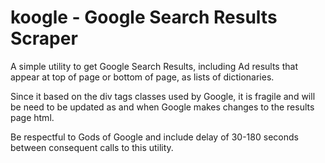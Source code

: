 # koogle - Google Search Results Scraper

A simple utility to get Google Search Results, including Ad results that appear at top of page or bottom of page, as lists of dictionaries. 

Since it based on the div tags classes used by Google, it is fragile and will be need to be updated as and when
Google makes changes to the results page html.

Be respectful to Gods of Google and include delay of 30-180 seconds between consequent calls to this utility.
